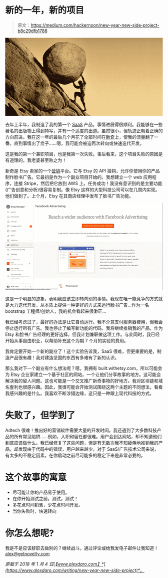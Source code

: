 # 新的一年，新的项目

> 原文：<https://medium.com/hackernoon/new-year-new-side-project-b8c29dfb1788>

![](img/97e544b40cd3b3608204c1363f85c551.png)

去年上半年，我制造了我的第一个 [SaaS](https://hackernoon.com/tagged/saas) 产品。事情进展得很顺利。我能够在一些著名的出版物上得到特写，并有一个适度的出道。虽然很小，但轨迹正朝着正确的方向前进。我在这一年的最后几个月花了全部时间在[新奇](http://getnovelty.com/)上，使我的流量翻了一番。直到事情出了岔子……嗯，我可能会被迫再次转向或快速迭代开发。

这是我的第一个兼职项目，也是我第一次失败。事后看来，这个项目失败的原因是有道理的。我老婆甚至称之为！

新奇是 Etsy 卖家的一个[营销](https://hackernoon.com/tagged/marketing)平台。它与 Etsy 的 API 挂钩，允许你使用你的产品制作脸书广告。它最初是作为一个副业项目开始的。我想建立一个 web 应用程序，连接 Stripe，然后把它放到 AWS 上。任务成功！我没有意识到的是主要功能(广告创意和分析)很容易复制。像 Etsy 这样的大型科技公司可以在几周内实现。他们做到了。上个月，Etsy 在其商店经理中发布了脸书广告功能。

![](img/88520c609d31dc3ddc31fad05387e256.png)

这是一个明显的迹象，表明我应该立即转向别的事情。我现在唯一能竞争的方式就是大力迭代开发，从本质上提供一种更好的方式来运行脸书广告…作为一名 bootstrap 工程师/创始人，我的机会看起来很渺茫…

我已经考虑过了，最好的办法是让它自动运行。我不介意支付服务器费用，但我会停止运行所有广告。我也停止了编写新功能的代码。我将继续推销我的产品，作为 Etsy 和脸书广告经理的更好选择，但我计划兼职做这项工作。与此同时，我已经开始从事自由职业，以帮助补充这个为期 7 个月的实验的费用。

我肯定要开始一个新的副业了！这个实验告诉我，SaaS 很难，但更重要的是，制造产品很有趣！我对建造坚固的东西有多难有了新的认识。

那么我对下一个副业有什么想法呢？嗯，我拥有 built.withetsy.com，所以可能会为 Etsy 企业家建立一个基于社区的网站。一个让他们分享故事的地方。这可能会解决我的留人问题。这也可能是一个交叉推广新奇事物的好地方。我对区块链和域名套利也很感兴趣。因此，我很可能会开始测试围绕这两个主题的不同想法，看看我感兴趣的是什么。我喜欢不断涉猎边缘，这只是一种跟上现代科技的方式。

# 失败了，但学到了

Adtech 很难！推出好的营销软件需要大量的开发时间。我还遇到了大多数科技产品的所有常见陷阱……例如，入职和留任都很难。用户会到达网站，却不知道他们到底应该做什么。我已经修复了这些问题，但是有无数次我不知疲倦地推销我的产品，却发现由于代码中的错误，用户越来越少。对于 SaaS/广告技术公司来说，有太多的不稳定因素，在你启动之前尽可能多的稳定下来是非常必要的。

# 这个故事的寓意

*   尽可能让你的产品易于使用。
*   在你开始测试之前，测试，测试！
*   多花点时间销售，少花点时间开发。
*   当你失败时，快速转向

# 你怎么想呢?

我是不是应该辞职去做别的？继续战斗。通过评论或给我发电子邮件让我知道！alex@getnovelty.com

*原载于 2018 年 1 月 4 日*[*【www.alexdaro.com】*](https://www.alexdaro.com/writing/new-year-new-side-project)*。*